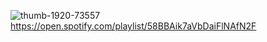 ![thumb-1920-73557](https://github.com/reixzz/reixzz/assets/128640453/37670529-a276-46cb-8fd0-543dc1198ce1)
https://open.spotify.com/playlist/58BBAik7aVbDaiFlNAfN2F
